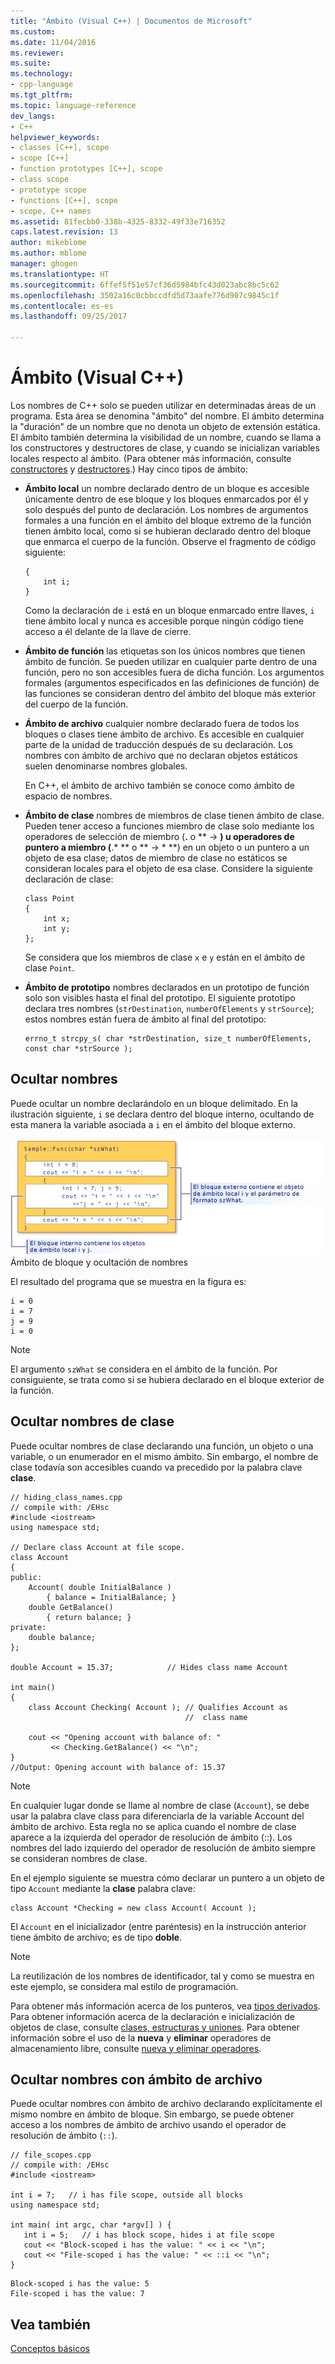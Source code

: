 ```yaml
---
title: "Ámbito (Visual C++) | Documentos de Microsoft"
ms.custom: 
ms.date: 11/04/2016
ms.reviewer: 
ms.suite: 
ms.technology:
- cpp-language
ms.tgt_pltfrm: 
ms.topic: language-reference
dev_langs:
- C++
helpviewer_keywords:
- classes [C++], scope
- scope [C++]
- function prototypes [C++], scope
- class scope
- prototype scope
- functions [C++], scope
- scope, C++ names
ms.assetid: 81fecbb0-338b-4325-8332-49f33e716352
caps.latest.revision: 13
author: mikeblome
ms.author: mblome
manager: ghogen
ms.translationtype: HT
ms.sourcegitcommit: 6ffef5f51e57cf36d5984bfc43d023abc8bc5c62
ms.openlocfilehash: 3502a16c0cbbccdfd5d73aafe776d907c9845c1f
ms.contentlocale: es-es
ms.lasthandoff: 09/25/2017

---
```

# <a name="scope-visual-c"></a>Ámbito (Visual C++)
Los nombres de C++ solo se pueden utilizar en determinadas áreas de un programa. Esta área se denomina "ámbito" del nombre. El ámbito determina la "duración" de un nombre que no denota un objeto de extensión estática. El ámbito también determina la visibilidad de un nombre, cuando se llama a los constructores y destructores de clase, y cuando se inicializan variables locales respecto al ámbito. (Para obtener más información, consulte [constructores](../cpp/constructors-cpp.md) y [destructores](../cpp/destructors-cpp.md).) Hay cinco tipos de ámbito:  
  
-   **Ámbito local** un nombre declarado dentro de un bloque es accesible únicamente dentro de ese bloque y los bloques enmarcados por él y solo después del punto de declaración. Los nombres de argumentos formales a una función en el ámbito del bloque extremo de la función tienen ámbito local, como si se hubieran declarado dentro del bloque que enmarca el cuerpo de la función. Observe el fragmento de código siguiente:  
  
    ```  
    {  
        int i;  
    }  
    ```  
  
     Como la declaración de `i` está en un bloque enmarcado entre llaves, `i` tiene ámbito local y nunca es accesible porque ningún código tiene acceso a él delante de la llave de cierre.  
  
-   **Ámbito de función** las etiquetas son los únicos nombres que tienen ámbito de función. Se pueden utilizar en cualquier parte dentro de una función, pero no son accesibles fuera de dicha función. Los argumentos formales (argumentos especificados en las definiciones de función) de las funciones se consideran dentro del ámbito del bloque más exterior del cuerpo de la función.  
  
-   **Ámbito de archivo** cualquier nombre declarado fuera de todos los bloques o clases tiene ámbito de archivo. Es accesible en cualquier parte de la unidad de traducción después de su declaración. Los nombres con ámbito de archivo que no declaran objetos estáticos suelen denominarse nombres globales.  
  
     En C++, el ámbito de archivo también se conoce como ámbito de espacio de nombres.  
  
-   **Ámbito de clase** nombres de miembros de clase tienen ámbito de clase. Pueden tener acceso a funciones miembro de clase solo mediante los operadores de selección de miembro (**.** o ** -> **) u operadores de puntero a miembro (**.\* ** o ** -> \* **) en un objeto o un puntero a un objeto de esa clase; datos de miembro de clase no estáticos se consideran locales para el objeto de esa clase. Considere la siguiente declaración de clase:  
  
    ```  
    class Point  
    {  
        int x;  
        int y;  
    };  
    ```  
  
     Se considera que los miembros de clase `x` e `y` están en el ámbito de clase `Point`.  
  
-   **Ámbito de prototipo** nombres declarados en un prototipo de función solo son visibles hasta el final del prototipo. El siguiente prototipo declara tres nombres (`strDestination`, `numberOfElements` y `strSource`); estos nombres están fuera de ámbito al final del prototipo:  
  
    ```  
    errno_t strcpy_s( char *strDestination, size_t numberOfElements, const char *strSource );  
    ```  
  
## <a name="hiding-names"></a>Ocultar nombres  
 Puede ocultar un nombre declarándolo en un bloque delimitado. En la ilustración siguiente, `i` se declara dentro del bloque interno, ocultando de esta manera la variable asociada a `i` en el ámbito del bloque externo.  
  
 ![Bloque &#45; ocultación de nombres de ámbito](../cpp/media/vc38sf1.png "vc38SF1")  
Ámbito de bloque y ocultación de nombres  
  
 El resultado del programa que se muestra en la figura es:  
  
```  
i = 0  
i = 7  
j = 9  
i = 0  
```  
  
> [!NOTE]
>  El argumento `szWhat` se considera en el ámbito de la función. Por consiguiente, se trata como si se hubiera declarado en el bloque exterior de la función.  
  
## <a name="hiding-class-names"></a>Ocultar nombres de clase  
 Puede ocultar nombres de clase declarando una función, un objeto o una variable, o un enumerador en el mismo ámbito. Sin embargo, el nombre de clase todavía son accesibles cuando va precedido por la palabra clave **clase**.  
  
```  
// hiding_class_names.cpp  
// compile with: /EHsc  
#include <iostream>  
using namespace std;  
  
// Declare class Account at file scope.  
class Account  
{  
public:  
    Account( double InitialBalance )  
        { balance = InitialBalance; }  
    double GetBalance()  
        { return balance; }  
private:  
    double balance;  
};  
  
double Account = 15.37;            // Hides class name Account  
  
int main()  
{  
    class Account Checking( Account ); // Qualifies Account as   
                                       //  class name  
  
    cout << "Opening account with balance of: "  
         << Checking.GetBalance() << "\n";  
}  
//Output: Opening account with balance of: 15.37  
```  
  
> [!NOTE]
>  En cualquier lugar donde se llame al nombre de clase (`Account`), se debe usar la palabra clave class para diferenciarla de la variable Account del ámbito de archivo. Esta regla no se aplica cuando el nombre de clase aparece a la izquierda del operador de resolución de ámbito (::). Los nombres del lado izquierdo del operador de resolución de ámbito siempre se consideran nombres de clase.  
  
 En el ejemplo siguiente se muestra cómo declarar un puntero a un objeto de tipo `Account` mediante la **clase** palabra clave:  
  
```  
class Account *Checking = new class Account( Account );  
```  
  
 El `Account` en el inicializador (entre paréntesis) en la instrucción anterior tiene ámbito de archivo; es de tipo **doble**.  
  
> [!NOTE]
>  La reutilización de los nombres de identificador, tal y como se muestra en este ejemplo, se considera mal estilo de programación.  
  
 Para obtener más información acerca de los punteros, vea [tipos derivados](http://msdn.microsoft.com/en-us/aa14183c-02fe-4d81-95fe-beddb0c01c7c). Para obtener información acerca de la declaración e inicialización de objetos de clase, consulte [clases, estructuras y uniones](../cpp/classes-and-structs-cpp.md). Para obtener información sobre el uso de la **nueva** y **eliminar** operadores de almacenamiento libre, consulte [nueva y eliminar operadores](new-and-delete-operators.md).  
  
## <a name="hiding-names-with-file-scope"></a>Ocultar nombres con ámbito de archivo  
 Puede ocultar nombres con ámbito de archivo declarando explícitamente el mismo nombre en ámbito de bloque. Sin embargo, se puede obtener acceso a los nombres de ámbito de archivo usando el operador de resolución de ámbito (`::`).  
  
```  
// file_scopes.cpp  
// compile with: /EHsc  
#include <iostream>  
  
int i = 7;   // i has file scope, outside all blocks  
using namespace std;  
  
int main( int argc, char *argv[] ) {  
   int i = 5;   // i has block scope, hides i at file scope  
   cout << "Block-scoped i has the value: " << i << "\n";  
   cout << "File-scoped i has the value: " << ::i << "\n";  
}  
```  
  
```Output  
Block-scoped i has the value: 5  
File-scoped i has the value: 7  
```  
  
## <a name="see-also"></a>Vea también  
 [Conceptos básicos](../cpp/basic-concepts-cpp.md)
